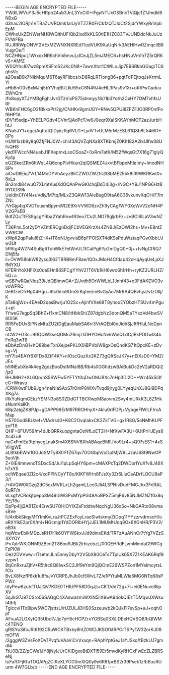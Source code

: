 -----BEGIN AGE ENCRYPTED FILE-----
YWdlLWVuY3J5cHRpb24ub3JnL3YxCi0+IFgyNTUxOSBncTVjQjc1Z1Jmdkl6N0xG
d3hac2lORjh1VTBaZUVRQmk1alUyVTZZR0FrCk1zQTJIdCt2SjdrYWxyRnVpbEpM
OWhxUkZENWsrNHBWQithUFlQb2lxd0kKLS0tIE1HZC83TVJUNDdoNkJuUzFVWFBa
RUJRRWpONVF2VExMZWNXNXREdTlodVUK9XuUqNrk3AEHlHwRZmqcllB8VugrOe/1
NCZHNpuL1WrxoxNR6chVn8mvuLdCeJjZL5mJMEC6+hsHNuVm1h7Z5rQR6vS+AMfZ
W0QYhcI07wz8pmXSFmS2JKc0N8+7awnXtct1CWlLoJjp7E96RkbGGagiTC6ghsVc
a2OeaB9k7NlkMquM6T6ayRFiibcs/xD8RqLRTIongB6+pqtFdPEjtoqJsKrrmLYl
aHb6nO0vBxMJhj5bYVhqBULIk/65xC6N49J4eHL3Pas9v1Xr+oR/PwGyduuZWhQm
/fn8opyXTJYMBgFghiJvrGTzVixPS75slmnyy18//1b3Yo/h2CxHY7OM7vhfsURf
WBKhFHC6gO2fBkkxPt/2jg/CNHKv9gmUGY+RNw5QPU8lZFZFJO0RP0nfFof6HP1A
tDV1t5sdjp+YhEELPGdv4CVhrSjAdPcT/w6J0eqr9XaISKKAYnMOT2azJurbHhtJ
KNa5JY1+qgc/AqttdtQIDyiizRg6VLG+LydVTvULM5rMzESL61Q8b8L54i6O+0Po
HUW1xzb9y8q0ZfjFNJ0W+chi43AQVZqNXa8XTKbmjZ0Kh182A2IkUlfw08UfvQH8
ykd1FWccNN4uebJ1FXepmxLsoOSoaZ+0xRm7afK/M52fWqsGt7X16g71glyQKp1p
eGZ8kerZRn6ItWqL4Q6cnpPIvHkun2qlQSMEZ4JxvtBFbpoMtIeImy+ImodNH6Pv
aiCwDIIEiq7VrL14MoDYVhAeyzBliCZWDZWZhU/I8bME25bk8i39WKRKwt0v8xLs
Bn2mdI84wuO7XLmtKusXdOQAnPwGKIchqDsD4i3g+/NGC+Y9J1NPG6HzB9YODS9k
UeIdinCIY4N+uVdly/M7tq/MLxZ3QAW13AleBsgO9taA6C35vkunvXqOH/F7mZNL
/VrGjg4jqXVDTcusmBpymWI2E9XrVVWD6zvZh9yCAgfWY0XoWvV2dNH4PV2GPaEB
BdfZQr/TtFS9gcgYRba2YahRnwtR3eo7Co2LND79gljrbFz+zvBCI6lLaV3wNZLy
T36PmL5ot2yDYvZhtEROgnDdjFCbVEGKrzXs4ZNBJ/EzOWI2hs+Mv+E8ntZVWRCW
xWpK2qpPaIuI8tZ+X+lT8oNUgvvisB6pFPOlSXT4dKSsPduWztaqPGwXbbUJw3Ut
5PAtg4WZN4SuBg6TohWkE7etWnULTtCaIPg6Yp2mDgQ0+0j++IvNgCfRQ7DNj5fa
il+OVW58bkW82ysq3l62TBRB6mF8ae/IQ0xJMoH4Cfdap42cHqAyqUeLpXJfMYXU
KFERhYoXHFiXx0deEHn86SFCgYYhV21T6Vb1kH6wro6h1rHh+ryKZ2URLHZ/5Q+a
wSB7wRQaNIcz39iJdQBImwOA+Z/Jvdh5OrWWLbL1Jnhf43+o0FdAKDVO3vvxWPRQ
0eBfzeCfrHg04Hgu+6tc0elo9OmSrKgtee/mBvGyAo7Mr9A4QBvhya/vtzOIlj/K
pTa8qjWz+4EAeD2qasBwrju1O2Sc+AjinfVXe68T8yhooEYObzHTSUv4mPguz+pt
1YweG7egpSq3BhZ+f1xmCN8/ltHbkSh/Z87dgbNz3donQM5aTYxzVd4bwSV6Dl5K
RR5FeDUxSiPNeMfuZU2tDgEauMabSA6rr3VrAQEbl0oJidhSjJftfHluLNoDpnCB
nCW2+G3c+9RQQW3seQDMu2RmjzliDHYOHcNvkWxlQLdC/lBkPODwl34bFnRq3wT8
eDbAzDnG1+hQ89belTxhXejpePKUX0iBPVbIW8gxOsQndKG71tQpcKE+zDvsg+Vj
mY7Is4EAYr6XFDx8ZtF4KY+nlOscQuzXx2KZ73gQftSeJK7y+nElXsD0+YMZ/JFs
b5lNEubXe4k4eg2gozBooDstMNal8B/Rb4s0GGhdzwBAiBukDc2eV2aRDQi2/jz0
BHJMH2+XL6Qo/nS5SWFw5YFTYt0qDwOMJBXc7nHp3DI2D++Wz45k5l3fcG+Wravu
/CRWKwtFUb9Jgn4neNIaSAxS7rOmP8WXvTvqd9jryg0LYyeqUnXJ8Gi9DPqXKg7a
iRkYuNqmGEkzYSMN3o8S0ZDdGTTBCRwpM8aovm2Svy4mURkK3L8Z1HksNumKaIKh
68p2atgZK8PJp+gDAPP99ErM97RROHhyX+4kIu0rlFDPj+VybgeFlWlLF/rcAMap
H570God8BUzef+VlAdrsd0+K8C2OvqIakxCK2ZkTVG+gx1R8G/5oNMhKLPFzofT8
QHF+6FUV59/m4dJbQRRkuopgntaOoNfLoET3H+NfXwFA3U+6UtPrHJEys8Xc4Lu8
nyCxFmlEa9tphycgLnakSm4X8SNV8XhABAqeBMlUVo9Lr4+sQ97sES1+4xSVHgWE
aLBtkbEWm1GGJoSMTy8XtrFfZ67qv7OOGbpV/oDpIMjW9LJzaU68t9NwOP5aoVjh
Z+0lE4mnwnoTSDxcSd/JuI1pLpSqHY6pm+cMAXPcTq2DWDorIYuXfv8J46Xh7xY5
oclWEqee0ZI2c4/xdPPlNCyYT8o/KIKFWHn8FJsXy3Zr5LluCaADrfLOCU9aP3/1
/+AVQW0XGzg2dC5cxMVRLxLh2gamLLce0JIi4LSPNIvDudFMGJhx3FdRAL6uRF/n
6LxgfVCRokjtpepo8M49IGW3PxMYpPG49AoBPSZ5mjP6v85NJMZNZf0x8qYE/16u
DpPp4ljj2AB1Zo4ErwSU7OHiOYIXZsFtddtwNqcNgU36xSo+NkGARto08vmas9Ve
lU4xlbkSkqyMfYImKvLraJtPCZExFoyLraoSlwIskmyZtDpq11YYzzrvdrnsoH/o
aRXYlkE2pr0X/ml+NGcmjp1YdDORIbHYjJJEL1MUMtUqq8Ox6XGnHR/P3V2/oB3k
hqWcwEbikMDzJsRH7r1k6OYFW8kxJJd9dmxEKd/TRTzAuANhCr7tYg7VZzS4XYOY
iFv7atrWKjONM9ZBcn2T86no9JBk2lrhizcbzL/00QEHRdFLvmMmdaG9WCgFzPKW
Oez2DVVww+tTsetmJLn5nmyDbyY2V5bX90CeTs7TpIUk65X7Z1KEAK6Rqf9xzpw1
8qCnRxruZjhV+R5tlrc8Q8lwxSC2JIf9eYm9QjQOmE29WSPZon1MYelmoytsLfCb
BvLX8fkzfP6xk1u8fsJvYCRPEJhJb0cI5WvL7Z/e1PYtuMLWIa5MG6NTq68sPPWz
tdyPew6zubfTUJjQV7KDE0THIUPF58D0qJjt+CKT/dd72g+7i+ei0ENuvc8IipXV
5qJkG7J97CSro06SAGgC4XAswazmiWXIN5iIX9wA94okQIEzTDMqwJXWsut4thfj
Tglccv/1ToBlpw5WC7jsttsU/rUZULJDHS0Szzeuwb2kQJkFl7evSp+aJ+oqhOpf
AFxuA2LOXytQ35Ubd7/Jjc7yH5cHCPZrxYGBSq0SXiLDEeHQVSQ8/bQIWMc4TENQ
gRlSYu3ifoJRt6f92C5uWCKTBxky6htZ0WDJKSOfktRPCrTSPy1W32orKJ08mOFW
/2gggW3ZVsFoXDV1PvqfuVAaViCvVxxqn+RAphYptGeJ1aYJSxq/fBzkLU7gmdI4
TtU0B/2Z/pCWe1JY8jNylJUrCKiDgxoBtDXTl59Er5mvdKyRHOxFwEcZLZBRSeNj
tuFafOFjKfuTOQAPgZCIKeXLYCG0mXlQ0y9x6R81prBS2r39Psek1zfbBusRUurm
4W7GLb/p
-----END AGE ENCRYPTED FILE-----

